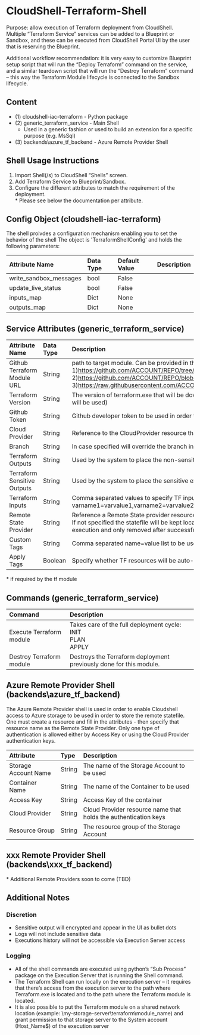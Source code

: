 # CloudShell-Terraform-Shell
Purpose: allow execution of Terraform deployment from CloudShell. Multiple “Terraform Service” services can be added to a Blueprint or Sandbox, and these can be executed from CloudShell Portal UI by the user that is reserving the Blueprint.

Additional workflow recommendation: it is very easy to customize Blueprint setup script that will run the “Deploy Terraform” command on the service, and a similar teardown script that will run the “Destroy Terraform” command – this way the Terraform Module lifecycle is connected to the Sandbox lifecycle.

## Content
* (1) cloudshell-iac-terraform - Python package
* (2) generic_terraform_service - Main Shell
  * Used in a generic fashion or used to build an extension for a specific purpose (e.g. MsSql)
* (3) backends\azure_tf_backend - Azure Remote Provider Shell

## Shell Usage Instructions
 
1. Import Shell(/s) to CloudShell “Shells” screen.
2. Add Terraform Service to Blueprint/Sandbox.
3. Configure the different attributes to match the requirement of the deployment.</br>
   \* Please see below the documentation per attribute.

## Config Object (cloudshell-iac-terraform)
The shell proivdes a configuration mechanism enabling you to set the behavior of the shell
The object is 'TerraformShellConfig' and holds the following parameters:

|Attribute Name|Data Type|Default Value|Description|
|:---|:---|:---|:---|
| write_sandbox_messages | bool  | False | |
| update_live_status | bool | False | |
| inputs_map | Dict | None | |
| outputs_map | Dict | None | |

## Service Attributes (generic_terraform_service)
|Attribute Name|Data Type|Description|Mandatory?|
|:---|:---|:---|:---|
|Github Terraform Module URL|String|path to target module. Can be provided in three formats: <br/> 1)https://github.com/ACCOUNT/REPO/tree/BRANCH/PATH_TO_FOLDER <br/> 2)https://github.com/ACCOUNT/REPO/blob/BRANCH/PATH_TO_FOLDER/FILENAME.tf<br/> 3)https://raw.githubusercontent.com/ACCOUNT/REPO/BRANCH/PATH_TO_FOLDER/FILENAME.tf  | Yes |
|Terraform Version|String|The version of terraform.exe that will be downloaded and used (If not specified latest version will be used)|  No |
|Github Token|String| Github developer token to be used in order to download TF module|  Yes |
|Cloud Provider|String| Reference to the CloudProvider resource that shall be used to create authentication| Yes |
|Branch|String| In case specified will override the branch in the Github Terraform Module URL |  No |
|Terraform Outputs|String| Used by the system to place the non-sensitive execution outputs|  No |
|Terraform Sensitive Outputs|String|Used by the system to place the sensitive execution outputs|  No |
|Terraform Inputs|String|Comma separated values to specify TF inputs (e.g. varname1=varvalue1,varname2=varvalue2...)| * |
|Remote State Provider|String|Reference a Remote State provider resource to enable remote state file</br> If not specified the statefile will be kept locally and a temp directory will remain present after execution and only removed after successful destroy|  No |
|Custom Tags|String|Comma separated name=value list to be used in case Auto Tagging is enabled|  No |
|Apply Tags|Boolean|Specify whether TF resources will be auto-tagged|  N/A|
\* if required by the tf module

## Commands (generic_terraform_service)
|Command|Description|
|:-----|:-----|
|Execute Terraform module| Takes care of the full deployment cycle:<br/>INIT<br/>PLAN<br/>APPLY|
|Destroy Terraform module|Destroys the Terraform deployment previously done for this module.|

## Azure Remote Provider Shell (backends\azure_tf_backend)

The Azure Remote Provider shell is used in order to enable Cloudshell access to Azure storage to be used in order to store the remote statefile.</br>
One must create a resource and fill in the attributes - then specify that resource name as the Remote State Provider.
Only one type of authentication is allowed either by Access Key or using the Cloud Provider authentication keys.

|Attribute|Type|Description|
|:-----|:-----|:-----|
Storage Account Name|String| The name of the Storage Account to be used |
Container Name|String| The name of the Container to be used |
Access Key|String| Access Key of the container|
Cloud Provider|String| Cloud Provider resource name that holds the authentication keys|
Resource Group|String| The resource group of the Storage Account|

## xxx Remote Provider Shell (backends\xxx_tf_backend)
\* Additional Remote Providers soon to come (TBD)

## Additional Notes

### Discretion

* Sensitive output will encrypted and appear in the UI as bullet dots
* Logs will not include sensitive data
* Executions history will not be accessible via Execution Server access

### Logging




- All of the shell commands are executed using python’s “Sub Process” package on the Execution Server that is running the Shell command.
- The Terraform Shell can run locally on the execution server – it requires that there’s access from the execution server to the path where Terraform.exe is located and to the path where the Terraform module is located.
- It is also possible to put the Terraform module on a shared network location (example: \\my-storage-server\terraform\module_name) and grant permission to that storage server to the System account (Host_Name$) of the execution server
